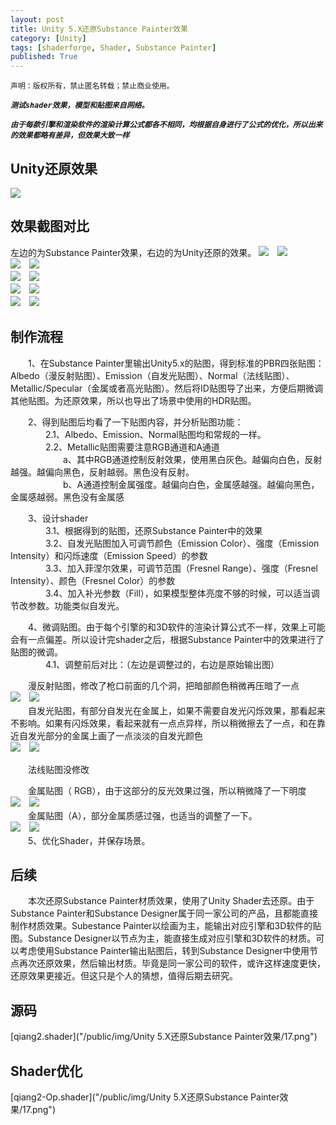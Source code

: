 ```yaml
---
layout: post
title: Unity 5.X还原Substance Painter效果
category: [Unity]
tags: [shaderforge, Shader, Substance Painter]
published: True
---
```



`声明：版权所有，禁止匿名转载；禁止商业使用。`

***`测试shader效果，模型和贴图来自网络。`***

***`由于每款引擎和渲染软件的渲染计算公式都各不相同，均根据自身进行了公式的优化，所以出来的效果都略有差异，但效果大致一样`***

## Unity还原效果
<left>
<img src="/public/img/Unity 5.X还原Substance Painter效果/1.gif">
</left>


## 效果截图对比
左边的为Substance Painter效果，右边的为Unity还原的效果。
<left>
<img src="/public/img/Unity 5.X还原Substance Painter效果/2.png">　<img src="/public/img/Unity 5.X还原Substance Painter效果/3.png">
</left>
<br>
<left>
<img src="/public/img/Unity 5.X还原Substance Painter效果/4.png">　<img src="/public/img/Unity 5.X还原Substance Painter效果/5.png">
</left>
<br>
<left>
<img src="/public/img/Unity 5.X还原Substance Painter效果/6.png">　<img src="/public/img/Unity 5.X还原Substance Painter效果/7.png">
</left>
<br>
<left>
<img src="/public/img/Unity 5.X还原Substance Painter效果/8.png">　<img src="/public/img/Unity 5.X还原Substance Painter效果/9.png">
</left>
<br>
<left>
<img src="/public/img/Unity 5.X还原Substance Painter效果/10.png">　<img src="/public/img/Unity 5.X还原Substance Painter效果/11.png">
</left>


## 制作流程
　　1、在Substance Painter里输出Unity5.x的贴图，得到标准的PBR四张贴图：Albedo（漫反射贴图）、Emission（自发光贴图）、Normal（法线贴图）、Metallic/Specular（金属或者高光贴图）。然后将ID贴图导了出来，方便后期微调其他贴图。为还原效果，所以也导出了场景中使用的HDR贴图。

　　2、得到贴图后均看了一下贴图内容，并分析贴图功能：<br>
　　　　2.1、Albedo、Emission、Normal贴图均和常规的一样。<br>
　　　　2.2、Metallic贴图需要注意RGB通道和A通道<br>
　　　　　　a、其中RGB通道控制反射效果，使用黑白灰色。越偏向白色，反射越强。越偏向黑色，反射越弱。黑色没有反射。<br>
　　　　　　b、A通道控制金属强度。越偏向白色，金属感越强。越偏向黑色，金属感越弱。黑色没有金属感

　　3、设计shader<br>
　　　　3.1、根据得到的贴图，还原Substance Painter中的效果<br>
　　　　3.2、自发光贴图加入可调节颜色（Emission Color）、强度（Emission Intensity）和闪烁速度（Emission Speed）的参数<br>
　　　　3.3、加入菲涅尔效果，可调节范围（Fresnel Range）、强度（Fresnel Intensity）、颜色（Fresnel Color）的参数<br>
　　　　3.4、加入补光参数（Fill），如果模型整体亮度不够的时候，可以适当调节改参数。功能类似自发光。

　　4、微调贴图。由于每个引擎的和3D软件的渲染计算公式不一样，效果上可能会有一点偏差。所以设计完shader之后，根据Substance Painter中的效果进行了贴图的微调。<br>
　　　　4.1、调整前后对比：（左边是调整过的，右边是原始输出图）

　　漫反射贴图，修改了枪口前面的几个洞，把暗部颜色稍微再压暗了一点<br>
<left>
<img src="/public/img/Unity 5.X还原Substance Painter效果/12.png">　<img src="/public/img/Unity 5.X还原Substance Painter效果/13.png">
</left>
<br>
　　自发光贴图，有部分自发光在金属上，如果不需要自发光闪烁效果，那看起来不影响。如果有闪烁效果，看起来就有一点点异样，所以稍微擦去了一点，和在靠近自发光部分的金属上画了一点淡淡的自发光颜色<br>
<left>
<img src="/public/img/Unity 5.X还原Substance Painter效果/14.png">　<img src="/public/img/Unity 5.X还原Substance Painter效果/15.png">
</left>
<br>

　　法线贴图没修改

　　金属贴图（ RGB），由于这部分的反光效果过强，所以稍微降了一下明度<br>
<left>
<img src="/public/img/Unity 5.X还原Substance Painter效果/16.png">　<img src="/public/img/Unity 5.X还原Substance Painter效果/17.png">
</left>
<br>
　　金属贴图（A），部分金属质感过强，也适当的调整了一下。<br>
<left>
<img src="/public/img/Unity 5.X还原Substance Painter效果/18.png">　<img src="/public/img/Unity 5.X还原Substance Painter效果/19.png">
</left>
<br>
　　5、优化Shader，并保存场景。

## 后续
　　本次还原Substance Painter材质效果，使用了Unity Shader去还原。由于Substance Painter和Substance Designer属于同一家公司的产品，且都能直接制作材质效果。Subestance Painter以绘画为主，能输出对应引擎和3D软件的贴图。Substance Designer以节点为主，能直接生成对应引擎和3D软件的材质。可以考虑使用Substance Painter输出贴图后，转到Substance Designer中使用节点再次还原效果，然后输出材质。毕竟是同一家公司的软件，或许这样速度更快，还原效果更接近。但这只是个人的猜想，值得后期去研究。

## 源码
[qiang2.shader]("/public/img/Unity 5.X还原Substance Painter效果/17.png")

## Shader优化
[qiang2-Op.shader]("/public/img/Unity 5.X还原Substance Painter效果/17.png")